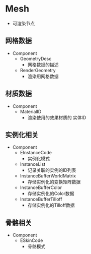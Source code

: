 # Mesh

* 可渲染节点

## 网格数据

* Component
  * GeometryDesc
    * 网格数据的描述
  * RenderGeometry
    * 渲染用网格数据

## 材质数据

* Component
  * MaterialID
    * 渲染使用的效果材质的 实体ID

## 实例化相关

* Component
  * EInstanceCode
    * 实例化模式
  * InstanceList
    * 记录关联的实例的ID列表
  * InstanceBufferWorldMatrix
    * 存储实例化的变换矩阵数据
  * InstanceBufferColor
    * 存储实例化的Color数据
  * InstanceBufferTilloff
    * 存储实例化的Tilloff数据

## 骨骼相关

* Component
  * ESkinCode
    * 骨骼模式